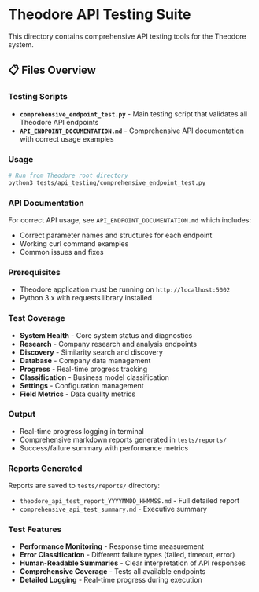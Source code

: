 # Theodore API Testing Suite

This directory contains comprehensive API testing tools for the Theodore system.

## 📋 Files Overview

### Testing Scripts
- **`comprehensive_endpoint_test.py`** - Main testing script that validates all Theodore API endpoints
- **`API_ENDPOINT_DOCUMENTATION.md`** - Comprehensive API documentation with correct usage examples

### Usage

```bash
# Run from Theodore root directory
python3 tests/api_testing/comprehensive_endpoint_test.py
```

### API Documentation
For correct API usage, see `API_ENDPOINT_DOCUMENTATION.md` which includes:
- Correct parameter names and structures for each endpoint
- Working curl command examples
- Common issues and fixes

### Prerequisites
- Theodore application must be running on `http://localhost:5002`
- Python 3.x with requests library installed

### Test Coverage
- **System Health** - Core system status and diagnostics
- **Research** - Company research and analysis endpoints
- **Discovery** - Similarity search and discovery
- **Database** - Company data management
- **Progress** - Real-time progress tracking
- **Classification** - Business model classification
- **Settings** - Configuration management
- **Field Metrics** - Data quality metrics

### Output
- Real-time progress logging in terminal
- Comprehensive markdown reports generated in `tests/reports/`
- Success/failure summary with performance metrics

### Reports Generated
Reports are saved to `tests/reports/` directory:
- `theodore_api_test_report_YYYYMMDD_HHMMSS.md` - Full detailed report
- `comprehensive_api_test_summary.md` - Executive summary

### Test Features
- **Performance Monitoring** - Response time measurement
- **Error Classification** - Different failure types (failed, timeout, error)
- **Human-Readable Summaries** - Clear interpretation of API responses
- **Comprehensive Coverage** - Tests all available endpoints
- **Detailed Logging** - Real-time progress during execution